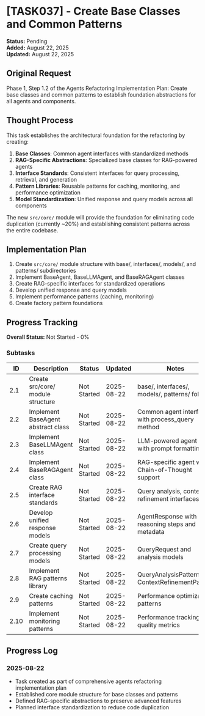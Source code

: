 # [TASK037] - Create Base Classes and Common Patterns

**Status:** Pending  
**Added:** August 22, 2025  
**Updated:** August 22, 2025

## Original Request
Phase 1, Step 1.2 of the Agents Refactoring Implementation Plan: Create base classes and common patterns to establish foundation abstractions for all agents and components.

## Thought Process
This task establishes the architectural foundation for the refactoring by creating:

1. **Base Classes**: Common agent interfaces with standardized methods
2. **RAG-Specific Abstractions**: Specialized base classes for RAG-powered agents
3. **Interface Standards**: Consistent interfaces for query processing, retrieval, and generation
4. **Pattern Libraries**: Reusable patterns for caching, monitoring, and performance optimization
5. **Model Standardization**: Unified response and query models across all components

The new `src/core/` module will provide the foundation for eliminating code duplication (currently ~20%) and establishing consistent patterns across the entire codebase.

## Implementation Plan
1. Create `src/core/` module structure with base/, interfaces/, models/, and patterns/ subdirectories
2. Implement BaseAgent, BaseLLMAgent, and BaseRAGAgent classes
3. Create RAG-specific interfaces for standardized operations
4. Develop unified response and query models
5. Implement performance patterns (caching, monitoring)
6. Create factory pattern foundations

## Progress Tracking

**Overall Status:** Not Started - 0%

### Subtasks
| ID | Description | Status | Updated | Notes |
|----|-------------|--------|---------|-------|
| 2.1 | Create src/core/ module structure | Not Started | 2025-08-22 | base/, interfaces/, models/, patterns/ folders |
| 2.2 | Implement BaseAgent abstract class | Not Started | 2025-08-22 | Common agent interface with process_query method |
| 2.3 | Implement BaseLLMAgent class | Not Started | 2025-08-22 | LLM-powered agent base with prompt formatting |
| 2.4 | Implement BaseRAGAgent class | Not Started | 2025-08-22 | RAG-specific agent with Chain-of-Thought support |
| 2.5 | Create RAG interface standards | Not Started | 2025-08-22 | Query analysis, context refinement interfaces |
| 2.6 | Develop unified response models | Not Started | 2025-08-22 | AgentResponse with reasoning steps and metadata |
| 2.7 | Create query processing models | Not Started | 2025-08-22 | QueryRequest and analysis models |
| 2.8 | Implement RAG patterns library | Not Started | 2025-08-22 | QueryAnalysisPattern, ContextRefinementPattern |
| 2.9 | Create caching patterns | Not Started | 2025-08-22 | Performance optimization patterns |
| 2.10 | Implement monitoring patterns | Not Started | 2025-08-22 | Performance tracking and quality metrics |

## Progress Log
### 2025-08-22
- Task created as part of comprehensive agents refactoring implementation plan
- Established core module structure for base classes and patterns
- Defined RAG-specific abstractions to preserve advanced features
- Planned interface standardization to reduce code duplication
